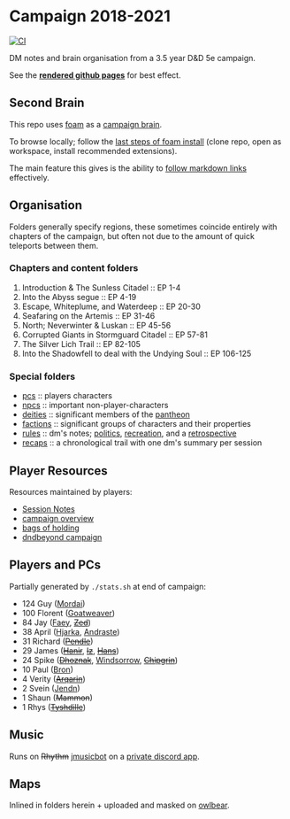 # Campaign 2018-2021
[![CI](https://github.com/clux/campaign/actions/workflows/release.yml/badge.svg)](https://github.com/clux/campaign/actions/workflows/release.yml)


DM notes and brain organisation from a 3.5 year D&D 5e campaign.

See the [**rendered github pages**](https://clux.github.io/campaign) for best effect.

## Second Brain
This repo uses [foam](https://foambubble.github.io/foam/) as a [campaign brain](https://clux.github.io/probes/post/2020-09-27-second-brain/).

To browse locally; follow the [last steps of foam install](https://foambubble.github.io/foam/#getting-started) (clone repo, open as workspace, install recommended extensions).

The main feature this gives is the ability to [follow markdown links](https://marketplace.visualstudio.com/items?itemName=tchayen.markdown-links) effectively.

## Organisation
Folders generally specify regions, these sometimes coincide entirely with chapters of the campaign, but often not due to the amount of quick teleports between them.

### Chapters and content folders

1. Introduction & The Sunless Citadel :: EP 1-4
2. Into the Abyss segue :: EP 4-19
3. Escape, Whiteplume, and Waterdeep :: EP 20-30
4. Seafaring on the Artemis :: EP 31-46
5. North; Neverwinter & Luskan :: EP 45-56
6. Corrupted Giants in Stormguard Citadel :: EP 57-81
7. The Silver Lich Trail :: EP 82-105
8. Into the Shadowfell to deal with the Undying Soul :: EP 106-125

### Special folders

- [pcs](./docs/pcs) :: players characters
- [npcs](./docs/npcs) :: important non-player-characters
- [deities](./docs/deities) :: significant members of the [pantheon](./docs/deities/pantheon.md)
- [factions](./docs/factions) :: significant groups of characters and their properties
- [rules](./docs/rules) :: dm's notes; [politics](./docs/rules/politics.md), [recreation](./docs/rules/recreation.md), and a [retrospective](./docs/rules/retrospective.md)
- [recaps](./docs/recaps) :: a chronological trail with one dm's summary per session

## Player Resources
Resources maintained by players:

- [Session Notes](https://paper.dropbox.com/doc/Session-Notes-0oWR0cmuMrCW4LKxswa5n)
- [campaign overview](https://paper.dropbox.com/doc/Underdark-Underhandedness-ChiGXnq0KQmXRT80U5E52)
- [bags of holding](https://paper.dropbox.com/doc/Bag-of-Holding-hGxQwKOHsxgVkM1sjQnrX)
- [dndbeyond campaign](https://www.dndbeyond.com/campaigns/156017)

## Players and PCs
Partially generated by `./stats.sh` at end of campaign:

- 124 Guy ([Mordai](./docs/pcs/mordai.md))
- 100 Florent ([Goatweaver](./docs/pcs/goatweaver.md))
- 84 Jay ([Faey](./docs/pcs/faey.md), ~~[Zed](./docs/pcs/zed.md)~~)
- 38 April ([Hjarka](./docs/pcs/hjarka.md), [Andraste](./docs/pcs/andraste.md))
- 31 Richard (~~[Pendle](./docs/pcs/pendle.md)~~)
- 29 James (~~[Hanir](./docs/pcs/hanir.md)~~, ~~[Iz](./docs/pcs/iz.md)~~, ~~[Hans](./docs/pcs/hanir.md)~~)
- 24 Spike (~~[Dhoznak](./docs/pcs/dhoznak.md)~~, [Windsorrow](./docs/pcs/windsorrow.md), ~~[Chipgrin](./docs/pcs/chipgrin.md)~~)
- 10 Paul ([Bron](./docs/pcs/bron.md))
- 4 Verity (~~[Arqarin](./docs/pcs/arqarin.md)~~)
- 2 Svein ([Jendn](./docs/pcs/jendn.md))
- 1 Shaun (~~Mammon~~)
- 1 Rhys (~~[Tyshdille](./docs/pcs/tyshdille.md)~~)

## Music
Runs on ~~Rhythm~~ [jmusicbot](https://github.com/jagrosh/MusicBot) on a [private discord app](https://discord.com/developers/applications/890319108846006333).

## Maps
Inlined in folders herein + uploaded and masked on [owlbear](https://www.owlbear.rodeo/game/P0HxzUmDI).
